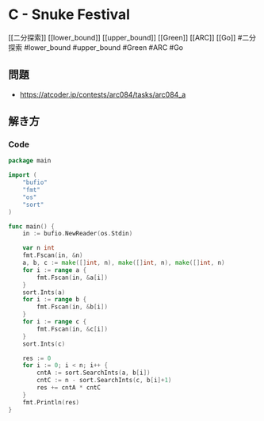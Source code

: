 # C - Snuke Festival
[[二分探索]] [[lower_bound]] [[upper_bound]] [[Green]] [[ARC]] [[Go]]
#二分探索 #lower_bound #upper_bound #Green #ARC #Go 

## 問題
- https://atcoder.jp/contests/arc084/tasks/arc084_a

## 解き方
### Code
```go
package main

import (
	"bufio"
	"fmt"
	"os"
	"sort"
)

func main() {
	in := bufio.NewReader(os.Stdin)

	var n int
	fmt.Fscan(in, &n)
	a, b, c := make([]int, n), make([]int, n), make([]int, n)
	for i := range a {
		fmt.Fscan(in, &a[i])
	}
	sort.Ints(a)
	for i := range b {
		fmt.Fscan(in, &b[i])
	}
	for i := range c {
		fmt.Fscan(in, &c[i])
	}
	sort.Ints(c)

	res := 0
	for i := 0; i < n; i++ {
		cntA := sort.SearchInts(a, b[i])
		cntC := n - sort.SearchInts(c, b[i]+1)
		res += cntA * cntC
	}
	fmt.Println(res)
}
```
